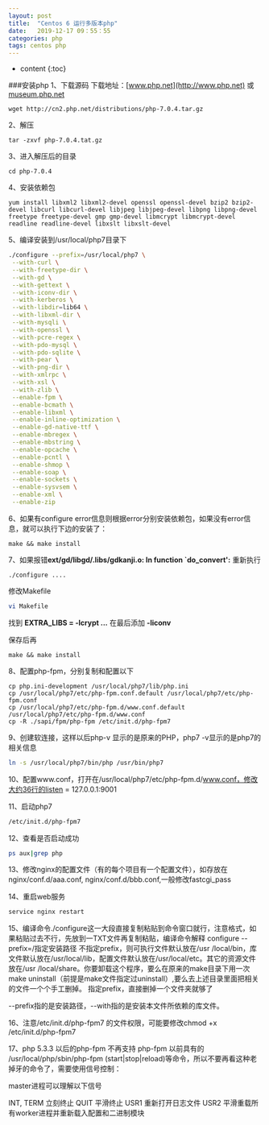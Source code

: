 ```yaml
---
layout: post
title:  "Centos 6 运行多版本php"
date:   2019-12-17 09：55：55
categories: php
tags: centos php
---
```


* content
{:toc}

###安装php
1、下载源码
下载地址：[www.php.net](http://www.php.net)  或 [museum.php.net](http://museum.php.net)

```
wget http://cn2.php.net/distributions/php-7.0.4.tar.gz
```

2、解压
```
tar -zxvf php-7.0.4.tat.gz
```

3、进入解压后的目录
```
cd php-7.0.4
```

4、安装依赖包
```
yum install libxml2 libxml2-devel openssl openssl-devel bzip2 bzip2-devel libcurl libcurl-devel libjpeg libjpeg-devel libpng libpng-devel freetype freetype-devel gmp gmp-devel libmcrypt libmcrypt-devel readline readline-devel libxslt libxslt-devel

```

5、编译安装到/usr/local/php7目录下
```bash
./configure --prefix=/usr/local/php7 \
 --with-curl \
 --with-freetype-dir \
 --with-gd \
 --with-gettext \
 --with-iconv-dir \
 --with-kerberos \
 --with-libdir=lib64 \
 --with-libxml-dir \
 --with-mysqli \
 --with-openssl \
 --with-pcre-regex \
 --with-pdo-mysql \
 --with-pdo-sqlite \
 --with-pear \
 --with-png-dir \
 --with-xmlrpc \
 --with-xsl \
 --with-zlib \
 --enable-fpm \
 --enable-bcmath \
 --enable-libxml \
 --enable-inline-optimization \
 --enable-gd-native-ttf \
 --enable-mbregex \
 --enable-mbstring \
 --enable-opcache \
 --enable-pcntl \
 --enable-shmop \
 --enable-soap \
 --enable-sockets \
 --enable-sysvsem \
 --enable-xml \
 --enable-zip
```

6、如果有configure error信息则根据error分别安装依赖包，如果没有error信息，就可以执行下边的安装了：
```
make && make install
```


7、如果报错**ext/gd/libgd/.libs/gdkanji.o: In function `do_convert':** 重新执行
```
./configure ....
```
修改Makefile
```bash
vi Makefile
```
找到 **EXTRA_LIBS = -lcrypt ...** 在最后添加 **-liconv**

保存后再
```
make && make install
```


8、配置php-fpm，分别复制和配置以下
```
cp php.ini-development /usr/local/php7/lib/php.ini
cp /usr/local/php7/etc/php-fpm.conf.default /usr/local/php7/etc/php-fpm.conf
cp /usr/local/php7/etc/php-fpm.d/www.conf.default /usr/local/php7/etc/php-fpm.d/www.conf
cp -R ./sapi/fpm/php-fpm /etc/init.d/php-fpm7
 ```

9、创建软连接，这样以后php-v 显示的是原来的PHP，php7 -v显示的是php7的相关信息
```bash
ln -s /usr/local/php7/bin/php /usr/bin/php7

```

10、配置www.conf，打开在/usr/local/php7/etc/php-fpm.d/www.conf，修改大约36行的listen = 127.0.0.1:9001

11、启动php7
```bash
/etc/init.d/php-fpm7

```
12、查看是否启动成功
```bash
ps aux|grep php

```

13、修改nginx的配置文件（有的每个项目有一个配置文件），如存放在nginx/conf.d/aaa.conf,       nginx/conf.d/bbb.conf,一般修改fastcgi_pass


14、重启web服务
```bash
service nginx restart

```
15、编译命令./configure这一大段直接复制粘贴到命令窗口就行，注意格式，如果粘贴过去不行，先放到一TXT文件再复制粘贴，编译命令解释
   configure --prefix=/指定安装路径
   不指定prefix，则可执行文件默认放在/usr /local/bin，库文件默认放在/usr/local/lib，配置文件默认放在/usr/local/etc。其它的资源文件放在/usr /local/share。你要卸载这个程序，要么在原来的make目录下用一次make uninstall（前提是make文件指定过uninstall）,要么去上述目录里面把相关的文件一个个手工删掉。
   指定prefix，直接删掉一个文件夹就够了
   
   --prefix指的是安装路径，--with指的是安装本文件所依赖的库文件。
   
16、注意/etc/init.d/php-fpm7 的文件权限，可能要修改chmod +x /etc/init.d/php-fpm7


17、php 5.3.3 以后的php-fpm 不再支持 php-fpm 以前具有的 /usr/local/php/sbin/php-fpm (start|stop|reload)等命令，所以不要再看这种老掉牙的命令了，需要使用信号控制：
   
   master进程可以理解以下信号
   
   INT, TERM 立刻终止
   QUIT 平滑终止
   USR1 重新打开日志文件
   USR2 平滑重载所有worker进程并重新载入配置和二进制模块
   